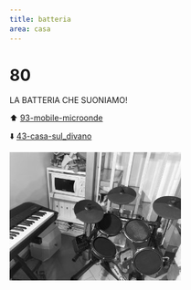 ```yaml
---
title: batteria
area: casa
---
```

# 80
LA BATTERIA CHE SUONIAMO!

⬆️ [93-mobile-microonde](93-mobile-microonde.md)

⬇️ [43-casa-sul_divano](43-casa-sul_divano.md)

![foto_144](../_assets/preview/foto_144.jpg)